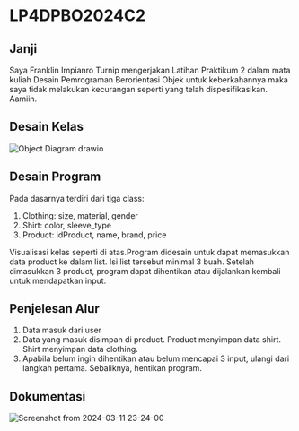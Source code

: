 # LP4DPBO2024C2
## Janji
Saya Franklin Impianro Turnip mengerjakan Latihan Praktikum 2 dalam mata kuliah Desain Pemrograman Berorientasi Objek untuk keberkahannya maka saya tidak melakukan kecurangan seperti yang telah dispesifikasikan. Aamiin.


## Desain Kelas
![Object Diagram drawio](https://github.com/FITurnip/LP2DPBO2024C2/assets/119851319/f6de5db1-1d4d-4a86-bdd3-ab567d4624c8)


## Desain Program
Pada dasarnya terdiri dari tiga class:
1. Clothing: size, material, gender
2. Shirt: color, sleeve_type
3. Product: idProduct, name, brand, price

Visualisasi kelas seperti di atas.Program didesain untuk dapat memasukkan data product ke dalam list. Isi list tersebut minimal 3 buah. Setelah dimasukkan 3 product, program dapat dihentikan atau dijalankan kembali untuk mendapatkan input.

## Penjelesan Alur
1. Data masuk dari user
2. Data yang masuk disimpan di product. Product menyimpan data shirt. Shirt menyimpan data clothing.
3. Apabila belum ingin dihentikan atau belum mencapai 3 input, ulangi dari langkah pertama. Sebaliknya, hentikan program.


## Dokumentasi
![Screenshot from 2024-03-11 23-24-00](https://github.com/FITurnip/LP4DPBO2024C2/assets/119851319/aadcfd38-d6cc-409b-a92d-168c3d4636c4)
